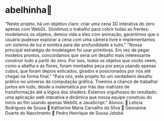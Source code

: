 # abelhinha🐝
"Neste projeto, há um objetivo claro: criar uma cena 3D interativa do zero apenas com WebGL. Dividimos o trabalho para cobrir todas as frentes: modelamos os objetos, demos vida a eles com animação, garantimos que o usuário pudesse explorar a cena com uma câmera livre e implementamos um sistema de luz e sombra para dar profundidade a tudo."
"Nossa principal estratégia de modelagem foi usar primitivas. Em vez de pegar modelos prontos, concordamos que seria um desafio mais interessante construir tudo a partir do zero. Por isso, todos os objetos que vocês veem, como a abelha e as flores, foram montados peça por peça usando apenas cubos, que foram depois esticados, girados e posicionados por nós até chegar na forma final."
"Para nós, este projeto foi um verdadeiro desafio prático no universo da computação gráfica. Tivemos a chance de trabalhar juntos em tudo, desde a matemática por trás das matrizes de transformação até a lógica dos shaders. Estamos orgulhosos do resultado: uma aplicação web interativa e dinâmica que nossa equipe construiu do início ao fim usando apenas WebGL e JavaScript."
Alunos:
🐝 Leticia Rodrigues de Sousa                 🐝 Katherine Maria Carvalho da Silva
🐝 Geovanna Duarte do Nascimento              🐝 Pedro Henrique de Sousa Jatobá
